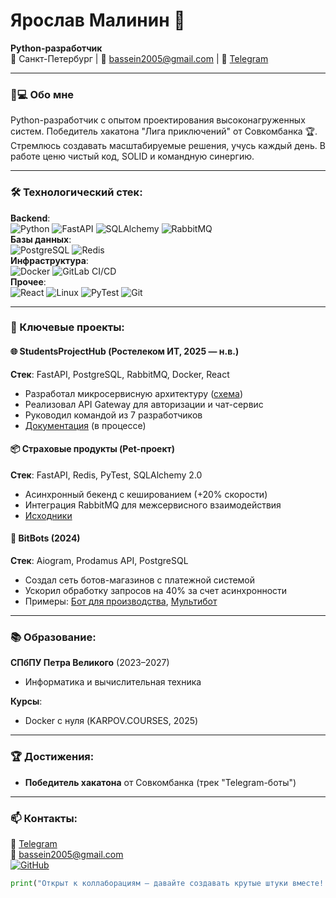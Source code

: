 # Ярослав Малинин 🐍  
**Python-разработчик**  
📍 Санкт-Петербург | 📧 [bassein2005@gmail.com](mailto:bassein2005@gmail.com) | 📱 [Telegram](https://t.me/malinincareer)  

---

### 👨💻 Обо мне  
Python-разработчик с опытом проектирования высоконагруженных систем. Победитель хакатона "Лига приключений" от Совкомбанка 🏆.  
Стремлюсь создавать масштабируемые решения, учусь каждый день. В работе ценю чистый код, SOLID и командную синергию.  

---

### 🛠 Технологический стек:  
**Backend**:  
![Python](https://img.shields.io/badge/-Python-3776AB?logo=python&logoColor=white)
![FastAPI](https://img.shields.io/badge/-FastAPI-009688?logo=fastapi&logoColor=white)
![SQLAlchemy](https://img.shields.io/badge/-SQLAlchemy-D71F00?logo=sqlalchemy)
![RabbitMQ](https://img.shields.io/badge/-RabbitMQ-FF6600?logo=rabbitmq)  
**Базы данных**:  
![PostgreSQL](https://img.shields.io/badge/-PostgreSQL-4169E1?logo=postgresql)
![Redis](https://img.shields.io/badge/-Redis-DC382D?logo=redis)  
**Инфраструктура**:  
![Docker](https://img.shields.io/badge/-Docker-2496ED?logo=docker)
![GitLab CI/CD](https://img.shields.io/badge/-GitLab_CI/CD-FCA121?logo=gitlab)  
**Прочее**:  
![React](https://img.shields.io/badge/-React-61DAFB?logo=react)
![Linux](https://img.shields.io/badge/-Linux-FCC624?logo=linux)
![PyTest](https://img.shields.io/badge/-PyTest-009688?logo=pytest&logoColor=white)
![Git](https://img.shields.io/badge/-Git-black?logo=git)  

---

### 🚀 Ключевые проекты:  

#### 🌐 StudentsProjectHub (Ростелеком ИТ, 2025 — н.в.)  
**Стек**: FastAPI, PostgreSQL, RabbitMQ, Docker, React  
- Разработал микросервисную архитектуру ([схема](https://app.diagrams.net/#G1VphGQ4YNM6MMPSSntMShYsH09NqIzGX))  
- Реализовал API Gateway для авторизации и чат-сервис  
- Руководил командой из 7 разработчиков  
- [Документация](http://95.174.93.104/api/v1/docs) (в процессе)  

#### 📦 Страховые продукты (Pet-проект)  
**Стек**: FastAPI, Redis, PyTest, SQLAlchemy 2.0  
- Асинхронный бекенд с кешированием (+20% скорости)  
- Интеграция RabbitMQ для межсервисного взаимодействия  
- [Исходники](https://github.com/m4llinin/new-insurance-product)  

#### 🤖 BitBots (2024)  
**Стек**: Aiogram, Prodamus API, PostgreSQL  
- Создал сеть ботов-магазинов с платежной системой  
- Ускорил обработку запросов на 40% за счет асинхронности  
- Примеры: [Бот для производства](https://github.com/m4llinin/yard-shoes_bot), [Мультибот](https://github.com/m4llinin/shop_multibot)  

---

### 📚 Образование:  
**СПбПУ Петра Великого** (2023–2027)  
- Информатика и вычислительная техника  

**Курсы**:  
- Docker с нуля (KARPOV.COURSES, 2025)  

---

### 🏆 Достижения:  
- **Победитель хакатона** от Совкомбанка (трек "Telegram-боты")

---

### 📫 Контакты:  
📱 [Telegram](https://t.me/malinincareer)  
📧 [bassein2005@gmail.com](mailto:bassein2005@gmail.com)  
[![GitHub](https://img.shields.io/badge/GitHub-m4llinin-181717?logo=github)](https://github.com/m4llinin)  

```python
print("Открыт к коллаборациям — давайте создавать крутые штуки вместе! 💻")
```

<!--
**m4llinin/m4llinin** is a ✨ _special_ ✨ repository because its `README.md` (this file) appears on your GitHub profile.

Here are some ideas to get you started:

- 🔭 I’m currently working on ...
- 🌱 I’m currently learning ...
- 👯 I’m looking to collaborate on ...
- 🤔 I’m looking for help with ...
- 💬 Ask me about ...
- 📫 How to reach me: ...
- 😄 Pronouns: ...
- ⚡ Fun fact: ...
-->
